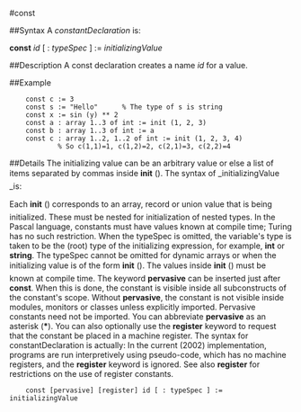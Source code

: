 
#const

##Syntax
A _constantDeclaration_ is:

**const** _id_ [ : _typeSpec_ ] := _initializingValue_




##Description
A const declaration creates a name _id_ for a value.



##Example



        const c := 3
        const s := "Hello"      % The type of s is string
        const x := sin (y) ** 2
        const a : array 1..3 of int := init (1, 2, 3)
        const b : array 1..3 of int := a
        const c : array 1..2, 1..2 of int := init (1, 2, 3, 4)
                % So c(1,1)=1, c(1,2)=2, c(2,1)=3, c(2,2)=4
##Details
The initializing value can be an arbitrary value or else a list of items separated by commas inside **init** (&#133;). The syntax of _initializingValue _is:




Each **init** (&#133;) corresponds to an array, record or union value that is being initialized. These must be nested for initialization of nested types. In the Pascal language, constants must have values known at compile time; Turing has no such restriction.
When the typeSpec is omitted, the variable's type is taken to be the (root) type of the initializing expression, for example, **int** or **string**. The typeSpec cannot be omitted for dynamic arrays or when the initializing value is of the form **init** (&#133;). The values inside **init** (&#133;) must be known at compile time.
The keyword **pervasive** can be inserted just after **const**. When this is done, the constant is visible inside all subconstructs of the constant's scope. Without **pervasive**, the constant is not visible inside modules, monitors or classes unless explicitly imported. Pervasive constants need not be imported. You can abbreviate **pervasive** as an asterisk (__*__).
You can also optionally use the **register** keyword to request that the constant be placed in a machine register. The syntax for constantDeclaration is actually:
In the current (2002) implementation, programs are run interpretively using pseudo-code, which has no machine registers, and the **register** keyword is ignored. See also **register** for restrictions on the use of register constants.


        const [pervasive] [register] id [ : typeSpec ] := initializingValue

